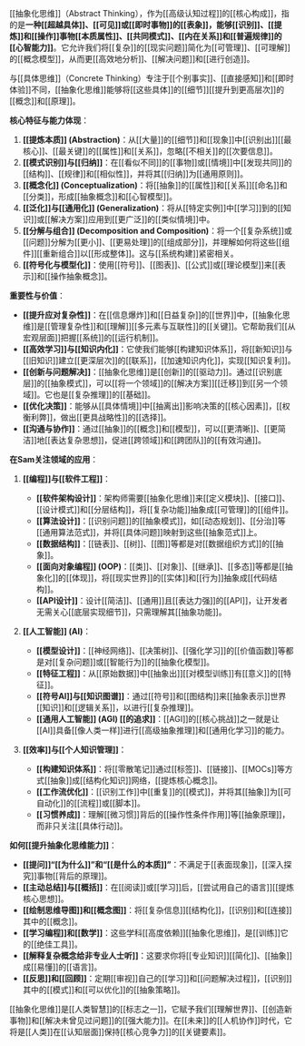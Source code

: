 [[抽象化思维]]（Abstract Thinking），作为[[高级认知过程]]的[[核心构成]]，指的是**一种[[超越具体]]、[[可见]]或[[即时事物]]的[[表象]]，能够[[识别]]、[[提炼]]和[[操作]]事物[[本质属性]]、[[共同模式]]、[[内在关系]]和[[普遍规律]]的[[心智能力]]**。它允许我们将[[复杂]]的[[现实问题]]简化为[[可管理]]、[[可理解]]的[[概念模型]]，从而更[[高效地分析]]、[[解决问题]]和[[进行创造]]。

与[[具体思维]]（Concrete Thinking）专注于[[个别事实]]、[[直接感知]]和[[即时体验]]不同，[[抽象化思维]]能够将[[这些具体]]的[[细节]][[提升到更高层次]]的[[概念]]和[[原理]]。

**核心特征与能力体现**：

1.  **[[提炼本质]] (Abstraction)**：从[[大量]]的[[细节]]和[[现象]]中[[识别出]][[最核心]]、[[最关键]]的[[属性]]和[[关系]]，忽略[[不相关]]的[[次要信息]]。
2.  **[[模式识别]]与[[归纳]]**：在[[看似不同]]的[[事物]]或[[情境]]中[[发现共同]]的[[结构]]、[[规律]]和[[相似性]]，并将其[[归纳]]为[[通用原则]]。
3.  **[[概念化]] (Conceptualization)**：将[[抽象]]的[[属性]]和[[关系]][[命名]]和[[分类]]，形成[[抽象概念]]和[[心智模型]]。
4.  **[[泛化]]与[[通用化]] (Generalization)**：将从[[特定实例]]中[[学习]]到的[[知识]]或[[解决方案]]应用到[[更广泛]]的[[类似情境]]中。
5.  **[[分解与组合]] (Decomposition and Composition)**：将一个[[复杂系统]]或[[问题]]分解为[[更小]]、[[更易处理]]的[[组成部分]]，并理解如何将这些[[组件]][[重新组合]]以[[形成整体]]。这与[[系统构建]]紧密相关。
6.  **[[符号化与模型化]]**：使用[[符号]]、[[图表]]、[[公式]]或[[理论模型]]来[[表示]]和[[操作抽象概念]]。

**重要性与价值**：

*   **[[提升应对复杂性]]**：在[[信息爆炸]]和[[日益复杂]]的[[世界]]中，[[抽象化思维]]是[[管理复杂性]]和[[理解]][[多元素与互联性]]的[[关键]]。它帮助我们[[从宏观层面]]把握[[系统]]的[[运行机制]]。
*   **[[高效学习]]与[[知识内化]]**：它使我们能够[[构建知识体系]]，将[[新知识]]与[[旧知识]]建立[[更深层次]]的[[联系]]，[[加速知识内化]]，实现[[知识复利]]。
*   **[[创新与问题解决]]**：[[抽象化思维]]是[[创新]]的[[驱动力]]。通过[[识别底层]]的[[抽象模式]]，可以[[将一个领域]]的[[解决方案]][[迁移]]到[[另一个领域]]。它也是[[复杂推理]]的[[基础]]。
*   **[[优化决策]]**：能够从[[具体情境]]中[[抽离出]]影响决策的[[核心因素]]，[[权衡利弊]]，做出[[更具战略性]]的[[选择]]。
*   **[[沟通与协作]]**：通过[[抽象]]的[[概念]]和[[模型]]，可以[[更清晰]]、[[更简洁]]地[[表达复杂思想]]，促进[[跨领域]]和[[跨团队]]的[[有效沟通]]。

**在Sam关注领域的应用**：

1.  **[[编程]]与[[软件工程]]**：
    *   **[[软件架构设计]]**：架构师需要[[抽象化思维]]来[[定义模块]]、[[接口]]、[[设计模式]]和[[分层结构]]，将[[复杂功能]]抽象成[[可管理]]的[[组件]]。
    *   **[[算法设计]]**：[[识别问题]]的[[抽象模式]]，如[[动态规划]]、[[分治]]等[[通用算法范式]]，并将[[具体问题]]映射到这些[[抽象范式]]上。
    *   **[[数据结构]]**：[[链表]]、[[树]]、[[图]]等都是对[[数据组织方式]]的[[抽象]]。
    *   **[[面向对象编程]] (OOP)**：[[类]]、[[对象]]、[[继承]]、[[多态]]等都是[[抽象化]]的[[体现]]，将[[现实世界]]的[[实体]]和[[行为]]抽象成[[代码结构]]。
    *   **[[API设计]]**：设计[[简洁]]、[[通用]]且[[表达力强]]的[[API]]，让开发者无需关心[[底层实现细节]]，只需理解其[[抽象功能]]。

2.  **[[人工智能]] (AI)**：
    *   **[[模型设计]]**：[[神经网络]]、[[决策树]]、[[强化学习]]的[[价值函数]]等都是对[[复杂问题]]或[[智能行为]]的[[抽象化模型]]。
    *   **[[特征工程]]**：从[[原始数据]]中[[抽象出]][[对模型训练]]有[[意义]]的[[特征]]。
    *   **[[符号AI]]与[[知识图谱]]**：通过[[符号]]和[[图结构]]来[[抽象表示]]世界[[知识]]和[[逻辑关系]]，以进行[[复杂推理]]。
    *   **[[通用人工智能]] (AGI) [[的追求]]**：[[AGI]]的[[核心挑战]]之一就是让[[AI]]具备[[像人类一样]]进行[[高级抽象推理]]和[[通用化学习]]的能力。

3.  **[[效率]]与[[个人知识管理]]**：
    *   **[[构建知识体系]]**：将[[零散笔记]]通过[[标签]]、[[链接]]、[[MOCs]]等方式[[抽象]]成[[结构化知识]]网络，[[提炼核心概念]]。
    *   **[[工作流优化]]**：[[识别工作]]中[[重复]]的[[模式]]，并将其[[抽象]]为[[可自动化]]的[[流程]]或[[脚本]]。
    *   **[[习惯养成]]**：理解[[微习惯]]背后的[[操作性条件作用]]等[[抽象原理]]，而非只关注[[具体行动]]。

**如何[[提升抽象化思维能力]]**：

*   **[[提问]]“[[为什么]]”和“[[是什么的本质]]”**：不满足于[[表面现象]]，[[深入探究]]事物[[背后的原理]]。
*   **[[主动总结]]与[[概括]]**：在[[阅读]]或[[学习]]后，[[尝试用自己的语言]][[提炼核心思想]]。
*   **[[绘制思维导图]]和[[概念图]]**：将[[复杂信息]][[结构化]]，[[识别]]和[[连接]]其中的[[概念]]。
*   **[[学习编程]]和[[数学]]**：这些学科[[高度依赖]][[抽象化思维]]，是[[训练]]它的[[绝佳工具]]。
*   **[[解释复杂概念给非专业人士听]]**：这要求你将[[专业知识]][[简化]]、[[抽象]]成[[易懂]]的[[语言]]。
*   **[[反思]]和[[回顾]]**：定期[[审视]]自己的[[学习]]和[[问题解决过程]]，[[识别]]其中的[[模式]]和[[可以优化]]的[[抽象策略]]。

[[抽象化思维]]是[[人类智慧]]的[[标志之一]]，它赋予我们[[理解世界]]、[[创造新事物]]和[[解决未曾见过问题]]的[[强大能力]]。在[[未来]]的[[人机协作]]时代，它将是[[人类]]在[[认知层面]]保持[[核心竞争力]]的[[关键要素]]。